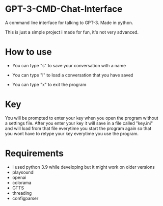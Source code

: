 # GPT-3-CMD-Chat-Interface
A command line interface for talking to GPT-3. Made in python.

This is just a simple project i made for fun, it's not very advanced.

# How to use

- You can type "s" to save your conversation with a name

- You can type "l" to load a conversation that you have saved

- You can type "x" to exit the program

# Key

You will be prompted to enter your key when you open the program without a settings file. After you enter your key it will save in a file called "key.ini" and will load from that file everytime you start the program again so that you wont have to retype your key everytime you use the program.

# Requirements

- I used python 3.9 while developing but it might work on older versions
- playsound
- openai
- colorama
- GTTS
- threading
- configparser
